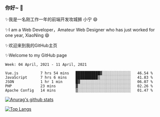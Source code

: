 ### 你好~  👋

✨我是一名刚工作一年的前端开发攻城狮 小宁 😄

✨I am a Web Developer，Amateur Web Designer who has just worked for one year, XiaoNing 😄

✨欢迎来到我的GitHub主页

✨Welcome to my GitHub page
<!--
**7148505/7148505** is a ✨ _special_ ✨ repository because its `README.md` (this file) appears on your GitHub profile.

Here are some ideas to get you started:

- 🔭 I’m currently working on ...
- 🌱 I’m currently learning ...
- 👯 I’m looking to collaborate on ...
- 🤔 I’m looking for help with ...
- 💬 Ask me about ...
- 📫 How to reach me: ...
- 😄 Pronouns: ...
- ⚡ Fun fact: ...
-->

<!--START_SECTION:waka-->
```text
Week: 04 April, 2021 - 11 April, 2021

Vue.js          7 hrs 54 mins   ███████████▓░░░░░░░░░░░░░   46.54 % 
JavaScript      7 hrs 6 mins    ██████████▒░░░░░░░░░░░░░░   41.83 % 
JSON            1 hr 1 min      █▓░░░░░░░░░░░░░░░░░░░░░░░   06.07 % 
PHP             23 mins         ▓░░░░░░░░░░░░░░░░░░░░░░░░   02.26 % 
Apache Config   14 mins         ▒░░░░░░░░░░░░░░░░░░░░░░░░   01.47 % 
```
<!--END_SECTION:waka-->

[![Anurag's github stats](https://github-readme-stats.vercel.app/api?username=littleCareless)](https://github.com/anuraghazra/github-readme-stats)

[![Top Langs](https://github-readme-stats.vercel.app/api/top-langs/?username=littleCareless&layout=compact)](https://github.com/anuraghazra/github-readme-stats)
